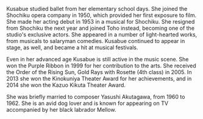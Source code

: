 <!-- Mitsuko Kusabue -->

Kusabue studied ballet from her elementary school days. She joined the Shochiku opera company in 1950, which provided her first exposure to film. She made her acting debut in 1953 in a musical for Shochiku. She resigned from Shochiku the next year and joined Toho instead, becoming one of the studio's exclusive actors. She appeared in a number of light-hearted works, from musicals to salaryman comedies. Kusabue continued to appear in stage, as well, and became a hit at musical festivals.

Even in her advanced age Kusabue is still active in the music scene. She won the Purple Ribbon in 1999 for her contribution to the arts. She received the Order of the Rising Sun, Gold Rays with Rosette (4th class) in 2005. In 2013 she won the Kinokuniya Theater Award for her achievements, and in 2014 she won the Kazuo Kikuta Theater Award.

She was briefly married to composer Yasushi Akutagawa, from 1960 to 1962. She is an avid dog lover and is known for appearing on TV accompanied by her black labrador Mellow.